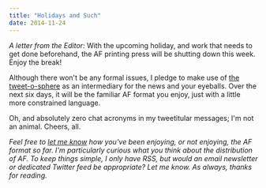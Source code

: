 ```yaml
---
title: "Holidays and Such"
date: 2014-11-24
---
```


_A letter from the Editor:_ With the upcoming holiday, and work that needs to get done beforehand, the AF printing press will be shutting down this week. Enjoy the break!

Although there won't be any formal issues, I pledge to make use of [the tweet-o-sphere](http://twitter.com/kyledreger) as an intermediary for the news and your eyeballs. Over the next six days, it will be the familiar AF format you enjoy, just with a little more constrained language. 

Oh, and absolutely zero chat acronyms in my tweetitular messages; I'm not an animal. Cheers, all. 

_Feel free to [let me know](http://audaciousfox.com/about) how you've been enjoying, or not enjoying, the AF format so far. I'm particularly curious what you think about the distribution of AF. To keep things simple, I only have RSS, but would an email newsletter or dedicated Twitter feed be appropriate? Let me know. As always, thanks for reading._

